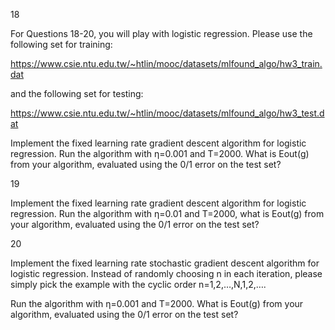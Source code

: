 18

For Questions 18-20, you will play with logistic regression. Please use the following set for training:

https://www.csie.ntu.edu.tw/~htlin/mooc/datasets/mlfound_algo/hw3_train.dat

and the following set for testing:

https://www.csie.ntu.edu.tw/~htlin/mooc/datasets/mlfound_algo/hw3_test.dat

Implement the fixed learning rate gradient descent algorithm for logistic regression. Run the algorithm with η=0.001 and T=2000. What is Eout(g) from your algorithm, evaluated using the 0/1 error on the test set?

19

Implement the fixed learning rate gradient descent algorithm for logistic regression. Run the algorithm with η=0.01 and T=2000, what is Eout(g) from your algorithm, evaluated using the 0/1 error on the test set?

20

Implement the fixed learning rate stochastic gradient descent algorithm for logistic regression. Instead of randomly choosing n in each iteration, please simply pick the example with the cyclic order n=1,2,…,N,1,2,….

Run the algorithm with η=0.001 and T=2000. What is Eout(g) from your algorithm, evaluated using the 0/1 error on the test set?